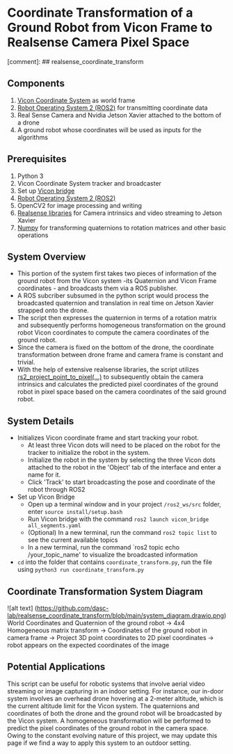 
# Coordinate Transformation of a Ground Robot from Vicon Frame to Realsense Camera Pixel Space
[comment]: ## realsense_coordinate_transform
## Components
1. [Vicon Coordinate System](https://www.vicon.com/) as world frame
2. [Robot Operating System 2 (ROS2)](https://docs.ros.org/en/foxy/index.html) for transmitting coordinate data
3. Real Sense Camera and Nvidia Jetson Xavier attached to the bottom of a drone
4. A ground robot whose coordinates will be used as inputs for the algorithms

## Prerequisites
1. Python 3
2. Vicon Coordinate System tracker and broadcaster
3. Set up [Vicon bridge](https://github.com/dasc-lab/ros2-vicon-bridge/tree/main)
4. [Robot Operating System 2 (ROS2)](https://docs.ros.org/en/foxy/index.html)
5. OpenCV2 for image processing and writing
6. [Realsense libraries](https://github.com/IntelRealSense/librealsense) for Camera intrinsics and video streaming to Jetson Xavier
7. [Numpy](https://numpy.org/install/) for transforming quaternions to rotation matrices and other basic operations


## System Overview
* This portion of the system first takes two pieces of information of the ground robot from the Vicon system -its Quaternion and Vicon Frame coordinates - and broadcasts them via a ROS publisher.
* A ROS subcriber subsumed in the python script would process the broadcasted quaternion and translation in real time on Jetson Xavier strapped onto the drone.
* The script then expresses the quaternion in terms of a rotation matrix and subsequently performs homogeneous transformation on the ground robot Vicon coordinates to compute the camera coordinates of the ground robot.
* Since the camera is fixed on the bottom of the drone, the coordinate transformation between drone frame and camera frame is constant and trivial.
* With the help of extensive realsense libraries, the script utilizes [rs2_project_point_to_pixel(...)](https://github.com/IntelRealSense/librealsense/wiki/Projection-in-RealSense-SDK-2.0) to subsequently obtain the camera intrinsics and calculates the predicted pixel coordinates of the ground robot in pixel space based on the camera coordinates of the said ground robot. 

## System Details
* Initializes Vicon coordinate frame and start tracking your robot.
  * At least three Vicon dots will need to be placed on the robot for the tracker to initialize the robot in the system.
  * Initialize the robot in the system by selecting the three Vicon dots attached to the robot in the 'Object' tab of the interface and enter a name for it.
  * Click 'Track' to start broadcasting the pose and coordinate of the robot through ROS2
* Set up Vicon Bridge
  * Open up a terminal window and in your project `/ros2_ws/src` folder,  enter `source install/setup.bash`
  * Run Vicon bridge with the command `ros2 launch vicon_bridge all_segments.yaml`
  * (Optional) In a new terminal, run the command `ros2 topic list` to see the current available topics
  * In a new terminal, run the command `ros2 topic echo /your_topic_name' to visualize the broadcasted information
* `cd` into the folder that contains `coordinate_transform.py`, run the file using `python3 run coordinate_transform.py`
  
## Coordinate Transformation System Diagram
![alt text] (https://github.com/dasc-lab/realsense_coordinate_transform/blob/main/system_diagram.drawio.png)
World Coordinates and Quaternion of the ground robot -> 4x4 Homogeneous matrix transform -> Coordinates of the ground robot in camera frame -> Project 3D point coordinates to 2D pixel coordinates -> robot appears on the expected coordinates of the image

## Potential Applications
This script can be useful for robotic systems that involve aerial video streaming or image capturing in an indoor setting. For instance, our in-door system involves an overhead drone hovering at a 2-meter altitude, which is the current altitude limit for the Vicon system. The quaternions and coordinates of both the drone and the ground robot will be broadcasted by the Vicon system. A homogeneous transformation will be performed to predict the pixel coordinates of the ground robot in the camera space. Owing to the constant evolving nature of this project, we may update this page if we find a way to apply this system to an outdoor setting.
